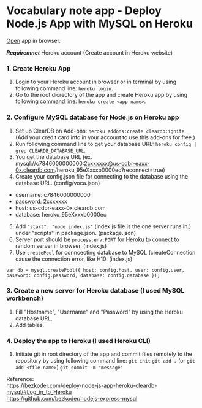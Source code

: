 # Vocabulary note app - Deploy Node.js App with MySQL on Heroku

<a href="https://vocabulary-note-app.herokuapp.com/">Open</a> app in browser.

***Requiremnet***
Heroku account (Create account in Heroku website)


### 1. Create Heroku App
1) Login to your Heroku account in browser or in terminal by using following command line: `heroku login`.
2) Go to the root dicrectory of the app and create Heroku app by using following command line: `heroku create <app name>`.


### 2. Configure MySQL database for Node.js on Heroku app
1) Set up ClearDB on Add-ons: `heroku addons:create cleardb:ignite`. (Add your credit card info in your account to use this add-ons for free.)
2) Run following command line to get your database URL: `heroku config | grep CLEARDB_DATABASE_URL`.
3) You get the database URL (ex. mysql://c7846000000000:2cxxxxxx@us-cdbr-eaxx-0x.cleardb.com/heroku_95eXxxxb0000ec?reconnect=true)
4) Create your config.json file for connecting to the database using the database URL. (config/voca.json)

 - username: c7846000000000
 - password: 2cxxxxxx
 - host: us-cdbr-eaxx-0x.cleardb.com
 - database: heroku_95eXxxxb0000ec

5) Add `"start": "node index.js"` (index.js file is the one server runs in.) under "scripts" in package.json. (package.json)
6) Server port should be `process.env.PORT` for Heroku to connect to random server in browser. (index.js)
7) Use `createPool` for conncecting database to MySQL (createConnection cause the connection error, like H10. (index.js)

`var db = mysql.createPool({
    host: config.host,
    user: config.user,
    password: config.password,
    database: config.database
  });`

### 3. Create a new server for Heroku database (I used MySQL workbench)
1) Fill "Hostname", "Username" and "Password" by using the Heroku database URL.
2) Add tables.

### 4. Deploy the app to Heroku (I used Heroku CLI)
1) Initiate git in root directory of the app and commit files remotely to the repository by using following command line: 
`git init`
`git add .` (or `git add <file name>`)
`git commit -m "message"`


Reference:<br/>
https://bezkoder.com/deploy-node-js-app-heroku-cleardb-mysql/#Log_in_to_Heroku <br/>
https://github.com/bezkoder/nodejs-express-mysql
